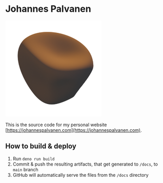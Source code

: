 # Johannes Palvanen

<img src="./public/pictures/shape3.webp" alt="Old computer monitor" width="300" />


This is the source code for my personal website [https://johannespalvanen.com](https://johannespalvanen.com).


## How to build & deploy

1. Run `deno run build`
2. Commit & push the resulting artifacts, that get generated to `/docs`, to `main` branch
3. GitHub will automatically serve the files from the `/docs` directory